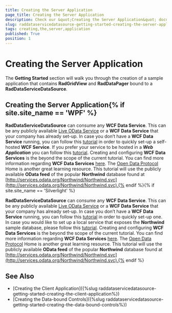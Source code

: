 ```yaml
---
title: Creating the Server Application
page_title: Creating the Server Application
description: Check our &quot;Creating the Server Application&quot; documentation article for the RadDataServiceDataSource {{ site.framework_name }} control.
slug: raddataservicedatasource-getting-started-creating-the-server-application
tags: creating,the,server,application
published: True
position: 1
---
```


# Creating the Server Application



The __Getting Started__ section will walk you through the creation of a sample application that contains __RadGridView__ and __RadDataPager__ bound to a __RadDataServiceDataSource__.

## Creating the Server Application{% if site.site_name == 'WPF' %}

__RadDataServiceDataSource__ can consume any __WCF Data Service__. This can be any publicly available [Live OData Service](https://www.odata.org/ecosystem/) or a __WCF Data Service__ that your company has already set-up. In case you don’t have a __WCF Data Service__ running, you can follow this [tutorial](http://msdn.microsoft.com/en-us/library/ms731758.aspx) in order to quickly set-up a self-hosted __WCF Service__. If you prefer your service to be hosted in a ___Web Application___ you can follow this [tutorial](http://msdn.microsoft.com/en-us/library/dd465161.aspx).
Creating and configuring __WCF Data Services__ is the beyond the scope of the current tutorial. You can find more information regarding __WCF Data Services__ [here](http://msdn.microsoft.com/en-us/data/bb931106). The [Open Data Protocol](http://www.odata.org/) Home is another great learning resource. This tutorial will use the publicly available __OData feed__ of the popular __Northwind__ database found at [http://services.odata.org/Northwind/Northwind.svc](http://services.odata.org/Northwind/Northwind.svc).{% endif %}{% if site.site_name == 'Silverlight' %}

__RadDataServiceDataSource__ can consume any __WCF Data Service__. This can be any publicly available [Live OData Service](http://www.odata.org/producers) or a __WCF Data Service__ that your company has already set-up. In case you don’t have a __WCF Data Service__ running, you can follow this [tutorial](http://msdn.microsoft.com/en-us/library/cc668184.aspx) in order to quickly set-up one. In case you would like to set up a local service that exposes the __Northwind__ sample database, please follow this [tutorial](http://msdn.microsoft.com/en-us/library/cc838239(v=VS.96).aspx).
Creating and configuring __WCF Data Services__ is the beyond the scope of the current tutorial. You can find more information regarding __WCF Data Services__ [here](http://msdn.microsoft.com/en-us/data/bb931106). The [Open Data Protocol](http://www.odata.org/) Home is another great learning resource. This tutorial will use the publicly available __OData feed__ of the popular __Northwind__ database found at [http://services.odata.org/Northwind/Northwind.svc](http://services.odata.org/Northwind/Northwind.svc).{% endif %}

## See Also

* [Creating the Client Application]({%slug raddataservicedatasource-getting-started-creating-the-client-application%})
* [Creating the Data-bound Controls]({%slug raddataservicedatasource-getting-started-creating-the-data-bound-controls%})
